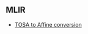 ## MLIR
 + [TOSA to Affine conversion](https://github.com/mvinay/mvinay.github.io/blob/main/mlir/tosa-to-linalg.html)


